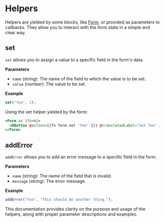 # Helpers

Helpers are yielded by some blocks, like [Form](./form), or provided as parameters to callbacks. They allow you to interact with the form state in a simple and clear way.

## set

`set` allows you to assign a value to a specific field in the form's data.

**Parameters**

- `name` (string): The name of the field to which the value is to be set.
- `value` (number): The value to be set.

**Example**

```javascript
set("foo", 1);
```

Using the set helper yielded by the form:

```hbs
<Form as |form|>
  <DButton @action={{fn form.set "foo" 1}} @translatedLabel="Set foo" />
</Form>
```

## addError

`addError` allows you to add an error message to a specific field in the form.

**Parameters**

- `name` (string): The name of the field that is invalid.
- `message` (string): The error message.

**Example**

```javascript
addError("foo", "This should be another thing.");
```

This documentation provides clarity on the purpose and usage of the helpers, along with proper parameter descriptions and examples.
